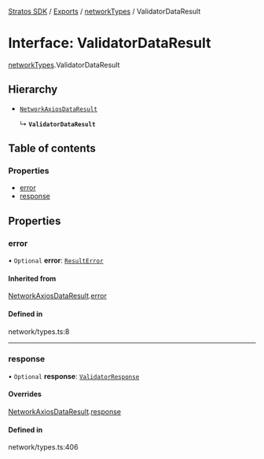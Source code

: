 [Stratos SDK](../README.md) / [Exports](../modules.md) / [networkTypes](../modules/networkTypes.md) / ValidatorDataResult

# Interface: ValidatorDataResult

[networkTypes](../modules/networkTypes.md).ValidatorDataResult

## Hierarchy

- [`NetworkAxiosDataResult`](networkTypes.NetworkAxiosDataResult.md)

  ↳ **`ValidatorDataResult`**

## Table of contents

### Properties

- [error](networkTypes.ValidatorDataResult.md#error)
- [response](networkTypes.ValidatorDataResult.md#response)

## Properties

### error

• `Optional` **error**: [`ResultError`](networkTypes.ResultError.md)

#### Inherited from

[NetworkAxiosDataResult](networkTypes.NetworkAxiosDataResult.md).[error](networkTypes.NetworkAxiosDataResult.md#error)

#### Defined in

network/types.ts:8

___

### response

• `Optional` **response**: [`ValidatorResponse`](networkTypes.ValidatorResponse.md)

#### Overrides

[NetworkAxiosDataResult](networkTypes.NetworkAxiosDataResult.md).[response](networkTypes.NetworkAxiosDataResult.md#response)

#### Defined in

network/types.ts:406
